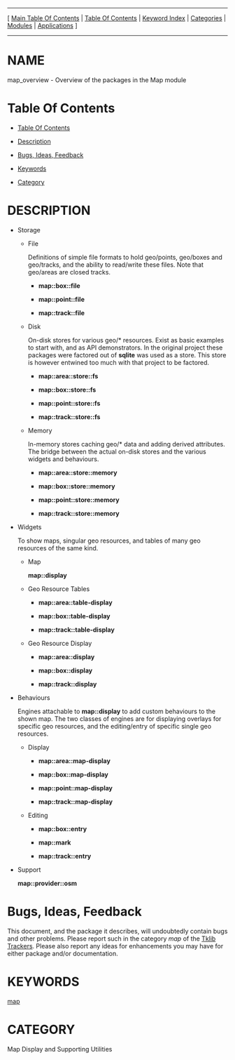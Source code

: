 
[//000000001]: # (map\_overview \- Map display support)
[//000000002]: # (Generated from file 'map\_overview\.man' by tcllib/doctools with format 'markdown')
[//000000003]: # (map\_overview\(n\) 0\.1 tklib "Map display support")

<hr> [ <a href="../../../../toc.md">Main Table Of Contents</a> &#124; <a
href="../../../toc.md">Table Of Contents</a> &#124; <a
href="../../../../index.md">Keyword Index</a> &#124; <a
href="../../../../toc0.md">Categories</a> &#124; <a
href="../../../../toc1.md">Modules</a> &#124; <a
href="../../../../toc2.md">Applications</a> ] <hr>

# NAME

map\_overview \- Overview of the packages in the Map module

# <a name='toc'></a>Table Of Contents

  - [Table Of Contents](#toc)

  - [Description](#section1)

  - [Bugs, Ideas, Feedback](#section2)

  - [Keywords](#keywords)

  - [Category](#category)

# <a name='description'></a>DESCRIPTION

  - Storage

      * File

        Definitions of simple file formats to hold geo/points, geo/boxes and
        geo/tracks, and the ability to read/write these files\. Note that
        geo/areas are closed tracks\.

          + __map::box::file__

          + __map::point::file__

          + __map::track::file__

      * Disk

        On\-disk stores for various geo/\* resources\. Exist as basic examples to
        start with, and as API demonstrators\. In the original project these
        packages were factored out of __sqlite__ was used as a store\. This
        store is however entwined too much with that project to be factored\.

          + __map::area::store::fs__

          + __map::box::store::fs__

          + __map::point::store::fs__

          + __map::track::store::fs__

      * Memory

        In\-memory stores caching geo/\* data and adding derived attributes\. The
        bridge between the actual on\-disk stores and the various widgets and
        behaviours\.

          + __map::area::store::memory__

          + __map::box::store::memory__

          + __map::point::store::memory__

          + __map::track::store::memory__

  - Widgets

    To show maps, singular geo resources, and tables of many geo resources of
    the same kind\.

      * Map

        __map::display__

      * Geo Resource Tables

          + __map::area::table\-display__

          + __map::box::table\-display__

          + __map::track::table\-display__

      * Geo Resource Display

          + __map::area::display__

          + __map::box::display__

          + __map::track::display__

  - Behaviours

    Engines attachable to __map::display__ to add custom behaviours to the
    shown map\. The two classes of engines are for displaying overlays for
    specific geo resources, and the editing/entry of specific single geo
    resources\.

      * Display

          + __map::area::map\-display__

          + __map::box::map\-display__

          + __map::point::map\-display__

          + __map::track::map\-display__

      * Editing

          + __map::box::entry__

          + __map::mark__

          + __map::track::entry__

  - Support

    __map::provider::osm__

# <a name='section2'></a>Bugs, Ideas, Feedback

This document, and the package it describes, will undoubtedly contain bugs and
other problems\. Please report such in the category *map* of the [Tklib
Trackers](http://core\.tcl\.tk/tklib/reportlist)\. Please also report any ideas
for enhancements you may have for either package and/or documentation\.

# <a name='keywords'></a>KEYWORDS

[map](\.\./\.\./\.\./\.\./index\.md\#map)

# <a name='category'></a>CATEGORY

Map Display and Supporting Utilities
